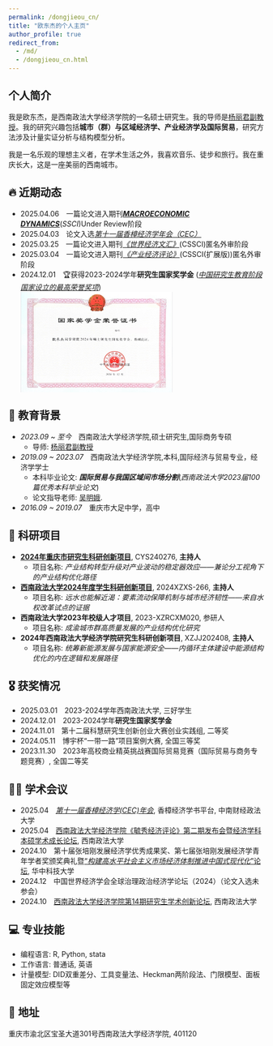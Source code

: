```yaml
---
permalink: /dongjieou_cn/
title: "欧东杰的个人主页"
author_profile: true
redirect_from: 
  - /md/
  - /dongjieou_cn.html
---
```


## 个人简介
我是欧东杰，是西南政法大学经济学院的一名硕士研究生。我的导师是[杨丽君副教授](https://es.swupl.edu.cn/szdw/zrjs/ax/x1gjjjymyx/283110.htm)。我的研究兴趣包括**城市（群）与区域经济学、产业经济学及国际贸易**，研究方法涉及计量实证分析与结构模型分析。

我是一名乐观的理想主义者，在学术生活之外，我喜欢音乐、徒步和旅行。我在重庆长大，这是一座美丽的西南城市。

## 🔥 近期动态
- 2025.04.06&emsp;一篇论文进入期刊[***MACROECONOMIC DYNAMICS***](https://www.cambridge.org/core/journals/macroeconomic-dynamics)(*SSCI*)Under Review阶段
- 2025.04.03&emsp;论文入选[*第十一届香樟经济学年会（CEC）*](https://mp.weixin.qq.com/s/j_BLWAedV5WkCToqnIyCRQ)
- 2025.03.25&emsp;一篇论文进入期刊[*《世界经济文汇》*](http://sjjjwh.magtech.com.cn/CN/0488-6364/home.shtml)(CSSCI)匿名外审阶段
- 2025.03.04&emsp;一篇论文进入期刊[*《产业经济评论》*](https://xdch.cbpt.cnki.net/WKG/WebPublication/index.aspx?mid=xdch)(CSSCI(扩展版))匿名外审阶段
- 2024.12.01&emsp;🏆获得2023-2024学年**研究生国家奖学金** ([*中国研究生教育阶段国家设立的最高荣誉奖项*](https://www.gov.cn/fuwu/2014-06/11/content_2698545.htm))
  <div style="display: flex; align-items: center; gap: 15px;">
    <img src='/images/National Scholarship.png' style='width: 300px; height: auto;'></div>

## 📖 教育背景
- *2023.09 ~ 至今*&emsp;西南政法大学经济学院,硕士研究生,国际商务专硕
  - 导师: [杨丽君副教授](https://es.swupl.edu.cn/szdw/zrjs/ax/x1gjjjymyx/283110.htm)
- *2019.09 ~ 2023.07*&emsp;西南政法大学经济学院,本科,国际经济与贸易专业，经济学学士
  - 本科毕业论文: ***国际贸易与我国区域间市场分割***(*西南政法大学2023届100篇优秀本科毕业论文*)
  - 论文指导老师: [吴明娥](https://es.swupl.edu.cn/szdw/zrjs/ax/x1gjjjymyx/283106.htm).
- *2016.09 ~ 2019.07*&emsp;重庆市大足中学，高中

## 📆 科研项目
- **[2024年重庆市研究生科研创新项目](https://yjsy.swupl.edu.cn/ggtz/f19991cf461c4665b20ed73bba533283.html)**, CYS240276, **主持人**
  - 项目名称: *产业结构转型升级对产业波动的稳定器效应——兼论分工视角下的产业结构优化路径*
- **[西南政法大学2024年度学生科研创新项目](https://kyc.swupl.edu.cn/kyxm/xskyxm/8669eb1ea67147abbc6c737575674c56.htm)**, 2024XZXS-266, **主持人**
  - 项目名称: *远水也能解近渴：要素流动保障机制与城市经济韧性——来自水权改革试点的证据*
- **西南政法大学2023年校级人才项目**, 2023-XZRCXM020, 参研人
  - 项目名称: *成渝城市群高质量发展的产业结构优化研究*
- **2024年西南政法大学经济学院研究生科研创新项目**, XZJJ202408, **主持人**
  - 项目名称: *统筹新能源发展与国家能源安全——内循环主体建设中能源结构优化的内在逻辑和发展路径*

## 🎖️ 获奖情况
- 2025.03.01&emsp;2023-2024学年西南政法大学, 三好学生
- 2024.12.01&emsp;2023-2024学年**研究生国家奖学金**
- 2024.11.01&emsp;第十二届科慧研究生创新创业大赛创业实践组, 二等奖
- 2024.05.11&emsp;博宇杯“一带一路”项目案例大赛, 全国三等奖
- 2023.11.30&emsp;2023年高校商业精英挑战赛国际贸易竞赛（国际贸易与商务专题竞赛）, 全国二等奖

## 🧑‍🎨 学术会议
- 2025.04&emsp;[*第十一届香樟经济学(CEC)年会*](https://mp.weixin.qq.com/s/8U7o0N42tT1zeR6OECkGDA), 香樟经济学书平台, 中南财经政法大学
- 2025.04&emsp;[西南政法大学经济学院《毓秀经济评论》第二期发布会暨经济学科本硕学术成长论坛](https://mp.weixin.qq.com/s/rjAJYPOdfNiv8sYkN7FrtQ), 西南政法大学
- 2024.10&emsp;第十届张培刚发展经济学优秀成果奖、第七届张培刚发展经济学青年学者奖颁奖典礼暨[“*构建高水平社会主义市场经济体制推进中国式现代化*”论坛](http://pkcjjh.hust.edu.cn/info/1068/2780.htm), 华中科技大学
- 2024.12&emsp;中国世界经济学会全球治理政治经济学论坛（2024）（论文入选未参会）
- 2024.10&emsp;[西南政法大学经济学院第14期研究生学术创新论坛](https://es.swupl.edu.cn/xzjl/5fa34a3e7f324762862565d715fc1e7e.htm), 西南政法大学

## 💻 专业技能
- 编程语言: R, Python, stata
- 工作语言: 普通话, 英语
- 计量模型: DID双重差分、工具变量法、Heckman两阶段法、门限模型、面板固定效应模型等

## 💬 地址
重庆市渝北区宝圣大道301号西南政法大学经济学院, 401120
